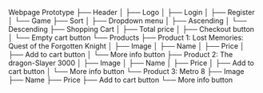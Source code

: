 


Webpage Prototype
├── Header
│   ├── Logo
│   ├── Login
│   ├── Register
│   └── Game
├── Sort
│   ├── Dropdown menu
│       ├── Ascending
│       └── Descending
├── Shopping Cart
│   ├── Total price
│   ├── Checkout button
│   └── Empty cart button
└── Products
    ├── Product 1: Lost Memories: Quest of the Forgotten Knight
    │   ├── Image
    │   ├── Name
    │   ├── Price
    │   ├── Add to cart button
    │   └── More info button
    ├── Product 2: The dragon-Slayer 3000
    │   ├── Image
    │   ├── Name
    │   ├── Price
    │   ├── Add to cart button
    │   └── More info button
    └── Product 3: Metro 8
        ├── Image
        ├── Name
        ├── Price
        ├── Add to cart button
        └── More info button
